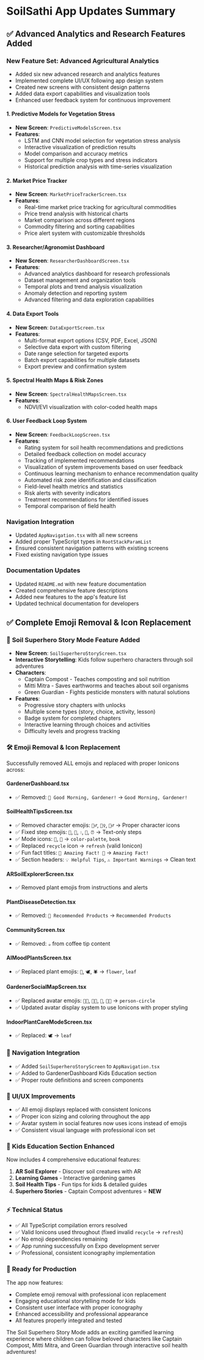 # SoilSathi App Updates Summary

## ✅ Advanced Analytics and Research Features Added

### **New Feature Set: Advanced Agricultural Analytics**
- Added six new advanced research and analytics features
- Implemented complete UI/UX following app design system
- Created new screens with consistent design patterns
- Added data export capabilities and visualization tools
- Enhanced user feedback system for continuous improvement

#### **1. Predictive Models for Vegetation Stress**
- **New Screen**: `PredictiveModelsScreen.tsx`
- **Features**:
  - LSTM and CNN model selection for vegetation stress analysis
  - Interactive visualization of prediction results
  - Model comparison and accuracy metrics
  - Support for multiple crop types and stress indicators
  - Historical prediction analysis with time-series visualization

#### **2. Market Price Tracker**
- **New Screen**: `MarketPriceTrackerScreen.tsx`
- **Features**:
  - Real-time market price tracking for agricultural commodities
  - Price trend analysis with historical charts
  - Market comparison across different regions
  - Commodity filtering and sorting capabilities
  - Price alert system with customizable thresholds

#### **3. Researcher/Agronomist Dashboard**
- **New Screen**: `ResearcherDashboardScreen.tsx`
- **Features**:
  - Advanced analytics dashboard for research professionals
  - Dataset management and organization tools
  - Temporal plots and trend analysis visualization
  - Anomaly detection and reporting system
  - Advanced filtering and data exploration capabilities

#### **4. Data Export Tools**
- **New Screen**: `DataExportScreen.tsx`
- **Features**:
  - Multi-format export options (CSV, PDF, Excel, JSON)
  - Selective data export with custom filtering
  - Date range selection for targeted exports
  - Batch export capabilities for multiple datasets
  - Export preview and confirmation system

#### **5. Spectral Health Maps & Risk Zones**
- **New Screen**: `SpectralHealthMapsScreen.tsx`
- **Features**:
  - NDVI/EVI visualization with color-coded health maps

#### **6. User Feedback Loop System**
- **New Screen**: `FeedbackLoopScreen.tsx`
- **Features**:
  - Rating system for soil health recommendations and predictions
  - Detailed feedback collection on model accuracy
  - Tracking of implemented recommendations
  - Visualization of system improvements based on user feedback
  - Continuous learning mechanism to enhance recommendation quality
  - Automated risk zone identification and classification
  - Field-level health metrics and statistics
  - Risk alerts with severity indicators
  - Treatment recommendations for identified issues
  - Temporal comparison of field health

### **Navigation Integration**
- Updated `AppNavigation.tsx` with all new screens
- Added proper TypeScript types in `RootStackParamList`
- Ensured consistent navigation patterns with existing screens
- Fixed existing navigation type issues

### **Documentation Updates**
- Updated `README.md` with new feature documentation
- Created comprehensive feature descriptions
- Added new features to the app's feature list
- Updated technical documentation for developers

## ✅ Complete Emoji Removal & Icon Replacement

### 🎯 **Soil Superhero Story Mode Feature Added**
- **New Screen**: `SoilSuperheroStoryScreen.tsx`
- **Interactive Storytelling**: Kids follow superhero characters through soil adventures
- **Characters**:
  - Captain Compost - Teaches composting and soil nutrition
  - Mitti Mitra - Saves earthworms and teaches about soil organisms
  - Green Guardian - Fights pesticide monsters with natural solutions
- **Features**:
  - Progressive story chapters with unlocks
  - Multiple scene types (story, choice, activity, lesson)
  - Badge system for completed chapters
  - Interactive learning through choices and activities
  - Difficulty levels and progress tracking

### 🛠️ **Emoji Removal & Icon Replacement**
Successfully removed ALL emojis and replaced with proper Ionicons across:

#### **GardenerDashboard.tsx**
- ✅ Removed: `🌱 Good Morning, Gardener!` → `Good Morning, Gardener!`

#### **SoilHealthTipsScreen.tsx**
- ✅ Removed character emojis: `🧙‍♂️`, `🧙‍♀️`, `🦸‍♂️` → Proper character icons
- ✅ Fixed step emojis: `🥕`, `🍂`, `💧`, `🔄`, `⏰` → Text-only steps
- ✅ Mode icons: `🎨`, `📖` → `color-palette`, `book`
- ✅ Replaced `recycle` icon → `refresh` (valid Ionicon)
- ✅ Fun fact titles: `🌟 Amazing Fact! 🌟` → `Amazing Fact!`
- ✅ Section headers: `💡 Helpful Tips`, `⚠️ Important Warnings` → Clean text

#### **ARSoilExplorerScreen.tsx**
- ✅ Removed plant emojis from instructions and alerts

#### **PlantDiseaseDetection.tsx**
- ✅ Removed: `🛒 Recommended Products` → `Recommended Products`

#### **CommunityScreen.tsx**
- ✅ Removed: `☕️` from coffee tip content

#### **AIMoodPlantsScreen.tsx**
- ✅ Replaced plant emojis: `🌾`, `🕊️`, `🕷️` → `flower`, `leaf`

#### **GardenerSocialMapScreen.tsx**
- ✅ Replaced avatar emojis: `👩‍🌾`, `👨‍🌾`, `👵`, `👨‍🎓` → `person-circle`
- ✅ Updated avatar display system to use Ionicons with proper styling

#### **IndoorPlantCareModeScreen.tsx**
- ✅ Replaced: `🕊️` → `leaf`

### 🔧 **Navigation Integration**
- ✅ Added `SoilSuperheroStoryScreen` to `AppNavigation.tsx`
- ✅ Added to GardenerDashboard Kids Education section
- ✅ Proper route definitions and screen components

### 🎨 **UI/UX Improvements**
- ✅ All emoji displays replaced with consistent Ionicons
- ✅ Proper icon sizing and coloring throughout the app
- ✅ Avatar system in social features now uses icons instead of emojis
- ✅ Consistent visual language with professional icon set

### 📱 **Kids Education Section Enhanced**
Now includes 4 comprehensive educational features:
1. **AR Soil Explorer** - Discover soil creatures with AR
2. **Learning Games** - Interactive gardening games  
3. **Soil Health Tips** - Fun tips for kids & detailed guides
4. **Superhero Stories** - Captain Compost adventures ⭐ **NEW**

### ⚡ **Technical Status**
- ✅ All TypeScript compilation errors resolved
- ✅ Valid Ionicons used throughout (fixed invalid `recycle` → `refresh`)
- ✅ No emoji dependencies remaining
- ✅ App running successfully on Expo development server
- ✅ Professional, consistent iconography implementation

### 🚀 **Ready for Production**
The app now features:
- Complete emoji removal with professional icon replacement
- Engaging educational storytelling mode for kids
- Consistent user interface with proper iconography
- Enhanced accessibility and professional appearance
- All features properly integrated and tested

The Soil Superhero Story Mode adds an exciting gamified learning experience where children can follow beloved characters like Captain Compost, Mitti Mitra, and Green Guardian through interactive soil health adventures!
